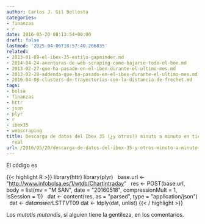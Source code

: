 ```yaml
---
author: Carlos J. Gil Bellosta
categories:
- finanzas
- r
date: 2016-05-20 08:13:54+00:00
draft: false
lastmod: '2025-04-06T18:57:40.266835'
related:
- 2013-01-09-el-ibex-35-estilo-gapminder.md
- 2014-04-24-aventuras-de-web-scraping-como-bajarse-todo-el-boe.md
- 2013-02-27-que-ha-pasado-en-el-ibex-durante-el-ultimo-mes.md
- 2013-02-28-addenda-que-ha-pasado-en-el-ibex-durante-el-ultimo-mes.md
- 2016-04-08-clusters-de-trayectorias-con-la-distancia-de-frechet.md
tags:
- bolsa
- finanzas
- httr
- json
- plyr
- r
- ibex35
- webscraping
title: Descarga de datos del Ibex 35 (¿y otros?) minuto a minuto en tiempo (casi)
  real
url: /2016/05/20/descarga-de-datos-del-ibex-35-y-otros-minuto-a-minuto-en-tiempo-casi-real/
---
```


El código es

{{< highlight R >}}
library(httr)
library(plyr)
 
base.url <- "http://www.infobolsa.es/1/wtdb/ChartIntraday"
 
res <- POST(base.url,
            body = list(mv = "M SAN",
                        date = "20160518",
                        compressionMult = 1,
                        isSession = 1))
 
dat <- content(res, as = "parsed",
                type = "application/json")
 
dat <- dat$answer$LST$TV$T09
dat <- ldply(dat, unlist)
{{< / highlight >}}







Los _mutatis mutandis_, si alguien tiene la gentileza, en los comentarios.